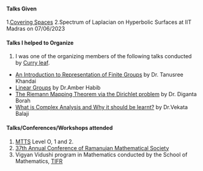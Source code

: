 #### Talks Given
1.[Covering Spaces](https://www.youtube.com/watch?v=IvLFEUuIzGo)
2.Spectrum of Laplacian on Hyperbolic Surfaces at IIT Madras on 07/06/2023

#### Talks I helped to Organize
1.  I was one of the organizing members of the following talks conducted by [Curry leaf](https://sites.google.com/view/curryleaf/home?authuser=0).
- [An Introduction to Representation of Finite Groups](https://www.youtube.com/watch?v=akEw_0EUxOI) by Dr. Tanusree Khandai
- [Linear Groups](https://www.youtube.com/watch?v=gvqavmcwWQI) by Dr.Amber Habib
- [The Riemann Mapping Theorem via the Dirichlet problem](https://www.youtube.com/watch?v=fsbfG7lugnw) by Dr. Diganta Borah
- [What is Complex Analysis and Why it should be learnt?](https://www.youtube.com/watch?v=gKCfH13r4xg) by Dr.Vekata Balaji

  
#### Talks/Conferences/Workshops attended
1. [MTTS](https://mtts.org.in/) Level O, 1 and 2.
2. [37th Annual Conference of Ramanujan Mathematical Society](https://drive.google.com/file/d/1xtzSNbDHp97hJKX9Filv6tGQo63WE6-A/preview?pli=1)
3. Vigyan Vidushi program in Mathematics conducted by the School of Mathematics, [TIFR](https://www.tifr.res.in/)
